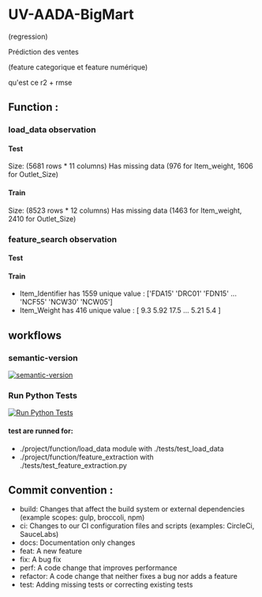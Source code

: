# UV-AADA-BigMart

(regression)

Prédiction des ventes

(feature categorique et feature numérique)

qu'est ce r2 + rmse

## Function :

### load_data observation

#### Test

Size: (5681 rows * 11 columns)
Has missing data (976 for Item_weight, 1606 for Outlet_Size)

#### Train

Size: (8523 rows * 12 columns)
Has missing data (1463 for Item_weight, 2410 for Outlet_Size)

### feature_search observation

#### Test

#### Train
- Item_Identifier has 1559 unique value : ['FDA15' 'DRC01' 'FDN15' ... 'NCF55' 'NCW30' 'NCW05']
- Item_Weight has 416 unique value : [ 9.3    5.92  17.5 ... 5.21   5.4 ]

###

## workflows

### semantic-version

[![semantic-version](https://img.shields.io/github/workflow/status/LazyKeru/UV-AADA-projet-apprentissage-automatique/Semantic-version?style=plastic)](https://github.com/LazyKeru/UV-AADA-BigMart/actions/workflows/semantic-versioning.yml)

### Run Python Tests
[![Run Python Tests](https://img.shields.io/github/workflow/status/LazyKeru/UV-AADA-projet-apprentissage-automatique/Semantic-version?style=plastic)](https://github.com/LazyKeru/UV-AADA-BigMart/actions/workflows/python-tests.yml)
#### test are runned for:
- ./project/function/load_data module with ./tests/test_load_data
- ./project/function/feature_extraction with ./tests/test_feature_extraction.py

## Commit convention :
- build: Changes that affect the build system or external dependencies (example scopes: gulp, broccoli, npm)
- ci: Changes to our CI configuration files and scripts (examples: CircleCi, SauceLabs)
- docs: Documentation only changes
- feat: A new feature
- fix: A bug fix
- perf: A code change that improves performance
- refactor: A code change that neither fixes a bug nor adds a feature
- test: Adding missing tests or correcting existing tests
